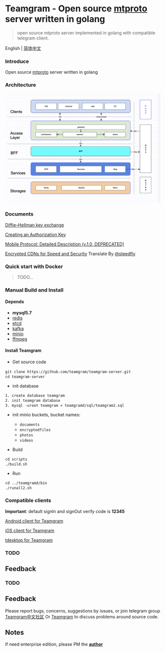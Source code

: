 # Teamgram - Open source [mtproto](https://core.telegram.org/mtproto) server written in golang
> open source mtproto server implemented in golang with compatible telegram client.

English | [简体中文](readme-cn.md)

### Introduce
Open source [mtproto](https://core.telegram.org/mtproto) server written in golang

### Architecture
![Architecture](docs/image/architecture-001.png)

### Documents
[Diffie–Hellman key exchange](docs/dh-key-exchange.md)

[Creating an Authorization Key](docs/Creating_an_Authorization_Key.md)

[Mobile Protocol: Detailed Description (v.1.0, DEPRECATED)](docs/Mobile_Protocol-Detailed_Description_v.1.0_DEPRECATED.md)

[Encrypted CDNs for Speed and Security](docs/cdn.md) Translate By [@steedfly](https://github.com/steedfly)

### Quick start with Docker
> TODO...

### Manual Build and Install
#### Depends
- **mysql5.7**
- [redis](https://redis.io/)
- [etcd](https://etcd.io/)
- [kafka](https://kafka.apache.org/quickstart)
- [minio](https://docs.min.io/docs/minio-quickstart-guide.html#GNU/Linux)
- [ffmpeg](https://www.johnvansickle.com/ffmpeg/)

#### Install Teamgram

- Get source code　
```
git clone https://github.com/teamgram/teamgram-server.git
cd teamgram-server
```

- init database
```
1. create database teamgram
2. init teamgram database
3. mysql -uroot teamgram < teamgramd/sql/teamgram2.sql
```

- init minio buckets, bucket names:
  - `documents`
  - `encryptedfiles`
  - `photos`
  - `videos`

- Build
```
cd scripts
./build.sh
```

- Run
```
cd ../teamgramd/bin
./runall2.sh
```

### Compatible clients
**Important**: default signIn and signOut verify code is **12345**

[Android client for Teamgram](https://github.com/teamgram/teamgram-android)

[iOS client for Teamgram](https://github.com/teamgram/teamgram-ios)

[tdesktop for Teamgram](https://github.com/teamgram/teamgram-tdesktop)

### TODO

## Feedback
### TODO

## Feedback
Please report bugs, concerns, suggestions by issues, or join telegram group [Teamgram中文社区](https://t.me/cnteamgram) Or [Teamgram](https://t.me/enteamgram) to discuss problems around source code.

## Notes
If need enterprise edition, please PM the **[author](https://t.me/benqi)**
